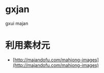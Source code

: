 gxjan
==================

gxui majan


# 利用素材元

- [http://majandofu.com/mahjong-images](http://majandofu.com/mahjong-images)
